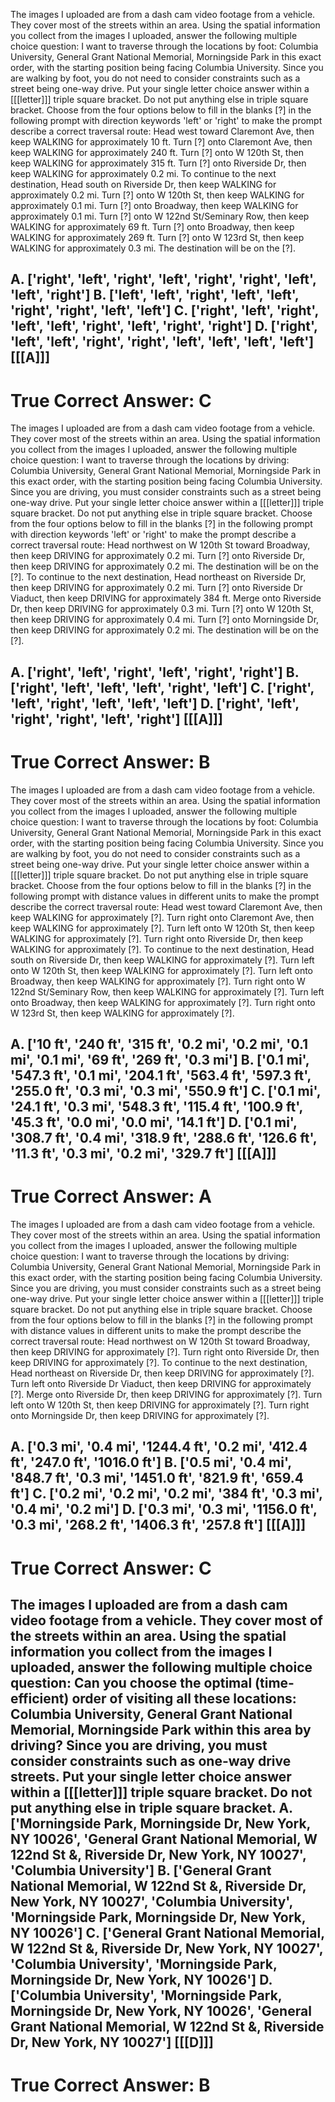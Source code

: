 
The images I uploaded are from a dash cam video footage from a vehicle. They cover most of the streets within an area. Using the spatial information you collect from the images I uploaded, answer the following multiple choice question:
I want to traverse through the locations by foot: Columbia University, General Grant National Memorial, Morningside Park in this exact order, with the starting position being facing Columbia University. Since you are walking by foot, you do not need to consider constraints such as a street being one-way drive.
Put your single letter choice answer within a [[[letter]]] triple square bracket. Do not put anything else in triple square bracket.
Choose from the four options below to fill in the blanks [?] in the following prompt with direction keywords 'left' or 'right' to make the prompt describe a correct traversal route:
Head west toward Claremont Ave, then keep WALKING for approximately 10 ft.
Turn [?] onto Claremont Ave, then keep WALKING for approximately 240 ft.
Turn [?] onto W 120th St, then keep WALKING for approximately 315 ft.
Turn [?] onto Riverside Dr, then keep WALKING for approximately 0.2 mi.
To continue to the next destination, Head south on Riverside Dr, then keep WALKING for approximately 0.2 mi.
Turn [?] onto W 120th St, then keep WALKING for approximately 0.1 mi.
Turn [?] onto Broadway, then keep WALKING for approximately 0.1 mi.
Turn [?] onto W 122nd St/Seminary Row, then keep WALKING for approximately 69 ft.
Turn [?] onto Broadway, then keep WALKING for approximately 269 ft.
Turn [?] onto W 123rd St, then keep WALKING for approximately 0.3 mi.
The destination will be on the [?].

A. ['right', 'left', 'right', 'left', 'right', 'right', 'left', 'left', 'right']      B. ['left', 'left', 'right', 'left', 'left', 'right', 'right', 'left', 'left']
C. ['right', 'left', 'right', 'left', 'left', 'right', 'left', 'right', 'right']      D. ['right', 'left', 'left', 'right', 'right', 'left', 'left', 'left', 'left']
[[[A]]]
----------
True Correct Answer: C
==========

The images I uploaded are from a dash cam video footage from a vehicle. They cover most of the streets within an area. Using the spatial information you collect from the images I uploaded, answer the following multiple choice question:
I want to traverse through the locations by driving: Columbia University, General Grant National Memorial, Morningside Park in this exact order, with the starting position being facing Columbia University. Since you are driving, you must consider constraints such as a street being one-way drive.
Put your single letter choice answer within a [[[letter]]] triple square bracket. Do not put anything else in triple square bracket.
Choose from the four options below to fill in the blanks [?] in the following prompt with direction keywords 'left' or 'right' to make the prompt describe a correct traversal route:
Head northwest on W 120th St toward Broadway, then keep DRIVING for approximately 0.2 mi.
Turn [?] onto Riverside Dr, then keep DRIVING for approximately 0.2 mi.
The destination will be on the [?].
To continue to the next destination, Head northeast on Riverside Dr, then keep DRIVING for approximately 0.2 mi.
Turn [?] onto Riverside Dr Viaduct, then keep DRIVING for approximately 384 ft.
Merge onto Riverside Dr, then keep DRIVING for approximately 0.3 mi.
Turn [?] onto W 120th St, then keep DRIVING for approximately 0.4 mi.
Turn [?] onto Morningside Dr, then keep DRIVING for approximately 0.2 mi.
The destination will be on the [?].

A. ['right', 'left', 'right', 'left', 'right', 'right']      B. ['right', 'left', 'left', 'left', 'right', 'left']
C. ['right', 'left', 'right', 'left', 'left', 'left']      D. ['right', 'left', 'right', 'right', 'left', 'right']
[[[A]]]
----------
True Correct Answer: B
==========

The images I uploaded are from a dash cam video footage from a vehicle. They cover most of the streets within an area. Using the spatial information you collect from the images I uploaded, answer the following multiple choice question:
I want to traverse through the locations by foot: Columbia University, General Grant National Memorial, Morningside Park in this exact order, with the starting position being facing Columbia University. Since you are walking by foot, you do not need to consider constraints such as a street being one-way drive.
Put your single letter choice answer within a [[[letter]]] triple square bracket. Do not put anything else in triple square bracket.
Choose from the four options below to fill in the blanks [?] in the following prompt with distance values in different units to make the prompt describe the correct traversal route:
Head west toward Claremont Ave, then keep WALKING for approximately [?]. 
Turn right onto Claremont Ave, then keep WALKING for approximately [?]. 
Turn left onto W 120th St, then keep WALKING for approximately [?]. 
Turn right onto Riverside Dr, then keep WALKING for approximately [?]. 
To continue to the next destination, Head south on Riverside Dr, then keep WALKING for approximately [?]. 
Turn left onto W 120th St, then keep WALKING for approximately [?]. 
Turn left onto Broadway, then keep WALKING for approximately [?]. 
Turn right onto W 122nd St/Seminary Row, then keep WALKING for approximately [?]. 
Turn left onto Broadway, then keep WALKING for approximately [?]. 
Turn right onto W 123rd St, then keep WALKING for approximately [?]. 

A. ['10 ft', '240 ft', '315 ft', '0.2 mi', '0.2 mi', '0.1 mi', '0.1 mi', '69 ft', '269 ft', '0.3 mi']      B. ['0.1 mi', '547.3 ft', '0.1 mi', '204.1 ft', '563.4 ft', '597.3 ft', '255.0 ft', '0.3 mi', '0.3 mi', '550.9 ft']
C. ['0.1 mi', '24.1 ft', '0.3 mi', '548.3 ft', '115.4 ft', '100.9 ft', '45.3 ft', '0.0 mi', '0.0 mi', '14.1 ft']      D. ['0.1 mi', '308.7 ft', '0.4 mi', '318.9 ft', '288.6 ft', '126.6 ft', '11.3 ft', '0.3 mi', '0.2 mi', '329.7 ft']
[[[A]]]
----------
True Correct Answer: A
==========

The images I uploaded are from a dash cam video footage from a vehicle. They cover most of the streets within an area. Using the spatial information you collect from the images I uploaded, answer the following multiple choice question:
I want to traverse through the locations by driving: Columbia University, General Grant National Memorial, Morningside Park in this exact order, with the starting position being facing Columbia University. Since you are driving, you must consider constraints such as a street being one-way drive.
Put your single letter choice answer within a [[[letter]]] triple square bracket. Do not put anything else in triple square bracket.
Choose from the four options below to fill in the blanks [?] in the following prompt with distance values in different units to make the prompt describe the correct traversal route:
Head northwest on W 120th St toward Broadway, then keep DRIVING for approximately [?]. 
Turn right onto Riverside Dr, then keep DRIVING for approximately [?]. 
To continue to the next destination, Head northeast on Riverside Dr, then keep DRIVING for approximately [?]. 
Turn left onto Riverside Dr Viaduct, then keep DRIVING for approximately [?]. 
Merge onto Riverside Dr, then keep DRIVING for approximately [?]. 
Turn left onto W 120th St, then keep DRIVING for approximately [?]. 
Turn right onto Morningside Dr, then keep DRIVING for approximately [?]. 

A. ['0.3 mi', '0.4 mi', '1244.4 ft', '0.2 mi', '412.4 ft', '247.0 ft', '1016.0 ft']      B. ['0.5 mi', '0.4 mi', '848.7 ft', '0.3 mi', '1451.0 ft', '821.9 ft', '659.4 ft']
C. ['0.2 mi', '0.2 mi', '0.2 mi', '384 ft', '0.3 mi', '0.4 mi', '0.2 mi']      D. ['0.3 mi', '0.3 mi', '1156.0 ft', '0.3 mi', '268.2 ft', '1406.3 ft', '257.8 ft']
[[[A]]]
----------
True Correct Answer: C
==========

The images I uploaded are from a dash cam video footage from a vehicle. They cover most of the streets within an area. Using the spatial information you collect from the images I uploaded, answer the following multiple choice question:
Can you choose the optimal (time-efficient) order of visiting all these locations: Columbia University, General Grant National Memorial, Morningside Park within this area by driving? Since you are driving, you must consider constraints such as one-way drive streets.
Put your single letter choice answer within a [[[letter]]] triple square bracket. Do not put anything else in triple square bracket.
A. ['Morningside Park, Morningside Dr, New York, NY 10026', 'General Grant National Memorial, W 122nd St &, Riverside Dr, New York, NY 10027', 'Columbia University']      B. ['General Grant National Memorial, W 122nd St &, Riverside Dr, New York, NY 10027', 'Columbia University', 'Morningside Park, Morningside Dr, New York, NY 10026']
C. ['General Grant National Memorial, W 122nd St &, Riverside Dr, New York, NY 10027', 'Columbia University', 'Morningside Park, Morningside Dr, New York, NY 10026']      D. ['Columbia University', 'Morningside Park, Morningside Dr, New York, NY 10026', 'General Grant National Memorial, W 122nd St &, Riverside Dr, New York, NY 10027']
[[[D]]]
----------
True Correct Answer: B
==========
